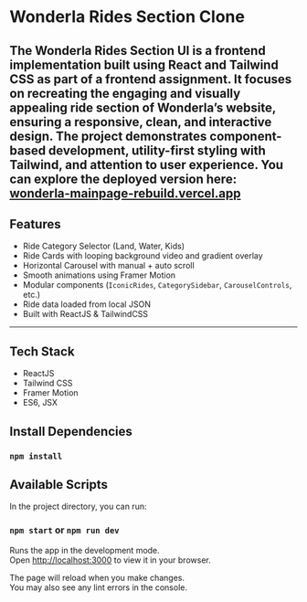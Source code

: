 #  Wonderla Rides Section Clone

The Wonderla Rides Section UI is a frontend implementation built using React and Tailwind CSS as part of a frontend assignment.
It focuses on recreating the engaging and visually appealing ride section of Wonderla’s website, ensuring a responsive, clean, and interactive design.
The project demonstrates component-based development, utility-first styling with Tailwind, and attention to user experience. 
You can explore the deployed version here: [wonderla-mainpage-rebuild.vercel.app](wonderla-mainpage-rebuild.vercel.app)
---

## Features

- Ride Category Selector (Land, Water, Kids)
- Ride Cards with looping background video and gradient overlay
- Horizontal Carousel with manual + auto scroll
- Smooth animations using Framer Motion
- Modular components (`IconicRides`, `CategorySidebar`, `CarouselControls`, etc.)
- Ride data loaded from local JSON
- Built with ReactJS & TailwindCSS

---

## Tech Stack

- ReactJS
- Tailwind CSS
- Framer Motion
- ES6, JSX

## Install Dependencies

### `npm install`


## Available Scripts

In the project directory, you can run:

### `npm start` or `npm run dev`

Runs the app in the development mode.\
Open [http://localhost:3000](http://localhost:3000) to view it in your browser.

The page will reload when you make changes.\
You may also see any lint errors in the console.

